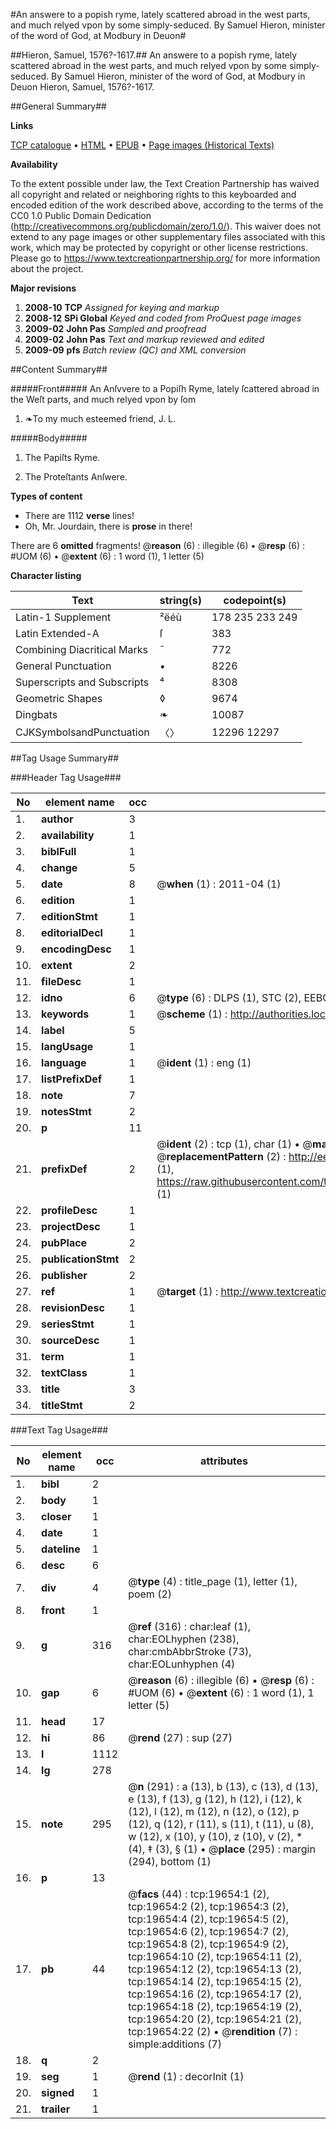 #An answere to a popish ryme, lately scattered abroad in the west parts, and much relyed vpon by some simply-seduced. By Samuel Hieron, minister of the word of God, at Modbury in Deuon#

##Hieron, Samuel, 1576?-1617.##
An answere to a popish ryme, lately scattered abroad in the west parts, and much relyed vpon by some simply-seduced. By Samuel Hieron, minister of the word of God, at Modbury in Deuon
Hieron, Samuel, 1576?-1617.

##General Summary##

**Links**

[TCP catalogue](http://www.ota.ox.ac.uk/tcp/)  • 
[HTML](http://tei.it.ox.ac.uk/tcp/Texts-HTML/free/A03/A03269.html)  • 
[EPUB](http://tei.it.ox.ac.uk/tcp/Texts-EPUB/free/A03/A03269.epub) • 
[Page images (Historical Texts)](https://historicaltexts.jisc.ac.uk/eebo-99854245e)

**Availability**

To the extent possible under law, the Text Creation Partnership has waived all copyright and related or neighboring rights to this keyboarded and encoded edition of the work described above, according to the terms of the CC0 1.0 Public Domain Dedication (http://creativecommons.org/publicdomain/zero/1.0/). This waiver does not extend to any page images or other supplementary files associated with this work, which may be protected by copyright or other license restrictions. Please go to https://www.textcreationpartnership.org/ for more information about the project.

**Major revisions**

1. __2008-10__ __TCP__ *Assigned for keying and markup*
1. __2008-12__ __SPi Global__ *Keyed and coded from ProQuest page images*
1. __2009-02__ __John Pas__ *Sampled and proofread*
1. __2009-02__ __John Pas__ *Text and markup reviewed and edited*
1. __2009-09__ __pfs__ *Batch review (QC) and XML conversion*

##Content Summary##

#####Front#####
An Anſvvere to a Popiſh Ryme, lately ſcattered abroad in the Weſt parts, and much relyed vpon by ſom
1. ❧To my much esteemed friend, J. L.

#####Body#####

1. The Papiſts Ryme.

1. The Proteſtants Anſwere.

**Types of content**

  * There are 1112 **verse** lines!
  * Oh, Mr. Jourdain, there is **prose** in there!

There are 6 **omitted** fragments! 
 @__reason__ (6) : illegible (6)  •  @__resp__ (6) : #UOM (6)  •  @__extent__ (6) : 1 word (1), 1 letter (5)

**Character listing**


|Text|string(s)|codepoint(s)|
|---|---|---|
|Latin-1 Supplement|²ëéù|178 235 233 249|
|Latin Extended-A|ſ|383|
|Combining             Diacritical Marks|̄|772|
|General Punctuation|•|8226|
|Superscripts             and Subscripts|⁴|8308|
|Geometric Shapes|◊|9674|
|Dingbats|❧|10087|
|CJKSymbolsandPunctuation|〈〉|12296 12297|

##Tag Usage Summary##

###Header Tag Usage###

|No|element name|occ|attributes|
|---|---|---|---|
|1.|__author__|3||
|2.|__availability__|1||
|3.|__biblFull__|1||
|4.|__change__|5||
|5.|__date__|8| @__when__ (1) : 2011-04 (1)|
|6.|__edition__|1||
|7.|__editionStmt__|1||
|8.|__editorialDecl__|1||
|9.|__encodingDesc__|1||
|10.|__extent__|2||
|11.|__fileDesc__|1||
|12.|__idno__|6| @__type__ (6) : DLPS (1), STC (2), EEBO-CITATION (1), PROQUEST (1), VID (1)|
|13.|__keywords__|1| @__scheme__ (1) : http://authorities.loc.gov/ (1)|
|14.|__label__|5||
|15.|__langUsage__|1||
|16.|__language__|1| @__ident__ (1) : eng (1)|
|17.|__listPrefixDef__|1||
|18.|__note__|7||
|19.|__notesStmt__|2||
|20.|__p__|11||
|21.|__prefixDef__|2| @__ident__ (2) : tcp (1), char (1)  •  @__matchPattern__ (2) : ([0-9\-]+):([0-9IVX]+) (1), (.+) (1)  •  @__replacementPattern__ (2) : http://eebo.chadwyck.com/downloadtiff?vid=$1&page=$2 (1), https://raw.githubusercontent.com/textcreationpartnership/Texts/master/tcpchars.xml#$1 (1)|
|22.|__profileDesc__|1||
|23.|__projectDesc__|1||
|24.|__pubPlace__|2||
|25.|__publicationStmt__|2||
|26.|__publisher__|2||
|27.|__ref__|1| @__target__ (1) : http://www.textcreationpartnership.org/docs/. (1)|
|28.|__revisionDesc__|1||
|29.|__seriesStmt__|1||
|30.|__sourceDesc__|1||
|31.|__term__|1||
|32.|__textClass__|1||
|33.|__title__|3||
|34.|__titleStmt__|2||


###Text Tag Usage###

|No|element name|occ|attributes|
|---|---|---|---|
|1.|__bibl__|2||
|2.|__body__|1||
|3.|__closer__|1||
|4.|__date__|1||
|5.|__dateline__|1||
|6.|__desc__|6||
|7.|__div__|4| @__type__ (4) : title_page (1), letter (1), poem (2)|
|8.|__front__|1||
|9.|__g__|316| @__ref__ (316) : char:leaf (1), char:EOLhyphen (238), char:cmbAbbrStroke (73), char:EOLunhyphen (4)|
|10.|__gap__|6| @__reason__ (6) : illegible (6)  •  @__resp__ (6) : #UOM (6)  •  @__extent__ (6) : 1 word (1), 1 letter (5)|
|11.|__head__|17||
|12.|__hi__|86| @__rend__ (27) : sup (27)|
|13.|__l__|1112||
|14.|__lg__|278||
|15.|__note__|295| @__n__ (291) : a (13), b (13), c (13), d (13), e (13), f (13), g (12), h (12), i (12), k (12), l (12), m (12), n (12), o (12), p (12), q (12), r (11), s (11), t (11), u (8), w (12), x (10), y (10), z (10), v (2), * (4), ‡ (3), § (1)  •  @__place__ (295) : margin (294), bottom (1)|
|16.|__p__|13||
|17.|__pb__|44| @__facs__ (44) : tcp:19654:1 (2), tcp:19654:2 (2), tcp:19654:3 (2), tcp:19654:4 (2), tcp:19654:5 (2), tcp:19654:6 (2), tcp:19654:7 (2), tcp:19654:8 (2), tcp:19654:9 (2), tcp:19654:10 (2), tcp:19654:11 (2), tcp:19654:12 (2), tcp:19654:13 (2), tcp:19654:14 (2), tcp:19654:15 (2), tcp:19654:16 (2), tcp:19654:17 (2), tcp:19654:18 (2), tcp:19654:19 (2), tcp:19654:20 (2), tcp:19654:21 (2), tcp:19654:22 (2)  •  @__rendition__ (7) : simple:additions (7)|
|18.|__q__|2||
|19.|__seg__|1| @__rend__ (1) : decorInit (1)|
|20.|__signed__|1||
|21.|__trailer__|1||
